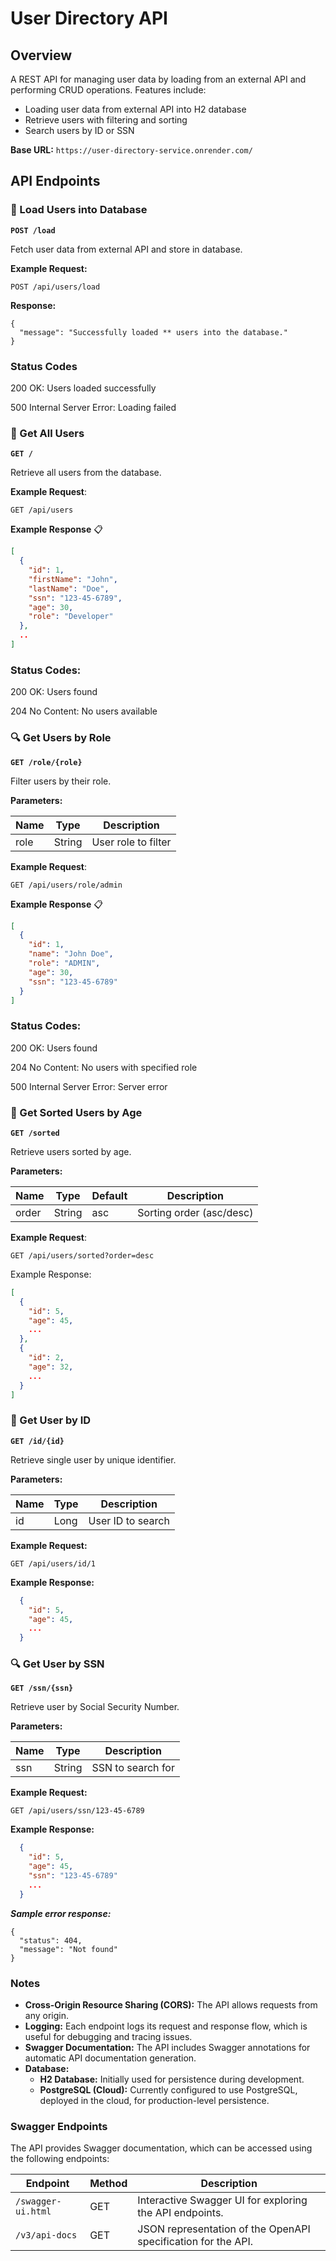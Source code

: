 # User Directory API


## Overview

A REST API for managing user data by loading from an external API and performing CRUD operations. Features include:
- Loading user data from external API into H2 database
- Retrieve users with filtering and sorting
- Search users by ID or SSN

**Base URL:** `https://user-directory-service.onrender.com/`

## API Endpoints

### 🚀 Load Users into Database

**`POST /load`**

Fetch user data from external API and store in database.

**Example Request:**
```http
POST /api/users/load
```

**Response:**

```
{
  "message": "Successfully loaded ** users into the database."
}
```

### Status Codes

200 OK: Users loaded successfully

500 Internal Server Error: Loading failed

### 📄 Get All Users
**`GET /`**

Retrieve all users from the database.

**Example Request**:
```http
GET /api/users
```
**Example Response** 📋
```json
[
  {
    "id": 1,
    "firstName": "John",
    "lastName": "Doe",
    "ssn": "123-45-6789",
    "age": 30,
    "role": "Developer"
  },
  ..
]
```

### Status Codes:

200 OK: Users found

204 No Content: No users available


### 🔍 Get Users by Role
**`GET /role/{role}`**

Filter users by their role.

**Parameters:**

| Name | Type   | Description          |
|------|--------|----------------------|
| role | String | User role to filter  |

**Example Request**:

```http
GET /api/users/role/admin
```
**Example Response** 📋
```json
[
  {
    "id": 1,
    "name": "John Doe",
    "role": "ADMIN",
    "age": 30,
    "ssn": "123-45-6789"
  }
]

```

### Status Codes:

200 OK: Users found

204 No Content: No users with specified role

500 Internal Server Error: Server error


### 🔄 Get Sorted Users by Age
**`GET /sorted`**

Retrieve users sorted by age.

**Parameters:**

| Name    | Type   | Default | Description               |
|---------|--------|---------|---------------------------|
| order   | String | asc     | Sorting order (asc/desc)  |

**Example Request**:

```http
GET /api/users/sorted?order=desc
```

Example Response:
```json
[
  {
    "id": 5,
    "age": 45,
    ...
  },
  {
    "id": 2,
    "age": 32,
    ...
  }
]
```

### 🔎 Get User by ID
**`GET /id/{id}`**

Retrieve single user by unique identifier.

**Parameters:**

| Name | Type | Description       |
|------|------|-------------------|
| id   | Long | User ID to search |


**Example Request:**

```http
GET /api/users/id/1
```

**Example Response:**
```json
  {
    "id": 5,
    "age": 45,
    ...
  }
```


### 🔍 Get User by SSN
**`GET /ssn/{ssn}`**

Retrieve user by Social Security Number.

**Parameters:**

| Name | Type   | Description       |
|------|--------|-------------------|
| ssn  | String | SSN to search for |


**Example Request:**

```http
GET /api/users/ssn/123-45-6789
```
**Example Response:**
```json
  {
    "id": 5,
    "age": 45,
    "ssn": "123-45-6789"
    ...
  }
```

***Sample error response:***
```
{
  "status": 404,
  "message": "Not found"
}
```

### Notes
- **Cross-Origin Resource Sharing (CORS):** The API allows requests from any origin.
- **Logging:** Each endpoint logs its request and response flow, which is useful for debugging and tracing issues.
- **Swagger Documentation:** The API includes Swagger annotations for automatic API documentation generation.
- **Database:**  
  - **H2 Database:** Initially used for persistence during development.  
  - **PostgreSQL (Cloud):** Currently configured to use PostgreSQL, deployed in the cloud, for production-level persistence.

### Swagger Endpoints

The API provides Swagger documentation, which can be accessed using the following endpoints:

| Endpoint           | Method | Description                                                      |
|--------------------|--------|------------------------------------------------------------------|
| `/swagger-ui.html` | GET    | Interactive Swagger UI for exploring the API endpoints.          |
| `/v3/api-docs`     | GET    | JSON representation of the OpenAPI specification for the API.    |


